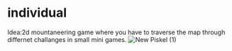 # individual
Idea:2d mountaneering game where you have to traverse the map through differnet challanges in small mini games.
![New Piskel (1)](https://github.com/BenjaminBigwood/climbers/assets/143056232/927a2fb2-462a-4d26-add0-59e9f21cdb77)
